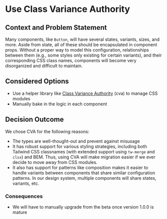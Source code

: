 # Use Class Variance Authority

## Context and Problem Statement

Many components, like `Button`, will have several states, variants, sizes, and more. Aside from state, all of these should be encapsulated in component props. Without a proper way to model this configuration, relationships between them (e.g., some styles only existing for certain variants), and their corresponding CSS class names, components will become very disorganized and difficult to maintain.

## Considered Options

* Use a helper library like [Class Variance Authority](https://beta.cva.style/) (cva) to manage CSS modules
* Manually bake in the logic in each component

## Decision Outcome

We chose CVA for the following reasons:

* The types are well-thought-out and prevent against misusage
* It has robust support for various styling strategies, including both Tailwind CSS classnames (with extended support using `tw-merge` and `clsx`) and BEM. Thus, using CVA will make migration easier if we ever decide to move away from CSS modules.
* It also has support for patterns like composition makes it easier to handle variants between components that share similar configuration patterns. In our design system, multiple components will share states, variants, etc.

### Consequences

* We will have to manually upgrade from the beta once version 1.0.0 is mature
